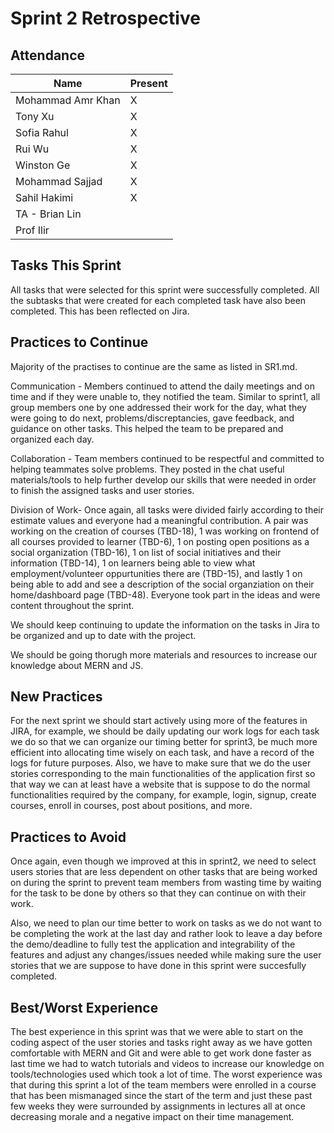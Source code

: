 # Sprint 2 Retrospective

## Attendance

| Name | Present |
| ----- | ------ |
| Mohammad Amr Khan | X |
| Tony Xu | X |
| Sofia Rahul | X |
| Rui Wu | X |
| Winston Ge | X |
| Mohammad Sajjad | X |
| Sahil Hakimi | X |
| TA - Brian Lin | | 
| Prof Ilir | |

## Tasks This Sprint
All tasks that were selected for this sprint were successfully completed. All the subtasks that were created for each completed task have also been completed.
This has been reflected on Jira.


## Practices to Continue
Majority of the practises to continue are the same as listed in SR1.md.

Communication - Members continued to attend the daily meetings and on time and if they were unable to, they notified the team. Similar to sprint1, all group members one by one addressed their work for the day, what they were going to do next, problems/discreptancies, gave feedback, and guidance on other tasks. This helped the team to be prepared and organized each day. 

Collaboration - Team members continued to be respectful and committed to helping teammates solve problems. They posted in the chat useful materials/tools to help further develop our skills that were needed in order to finish the assigned tasks and user stories. 

Division of Work- Once again, all tasks were divided fairly according to their estimate values and everyone had a meaningful contribution. A pair was working on the creation of courses (TBD-18), 1 was working on frontend of all courses provided to learner (TBD-6), 1 on posting open positions as a social organization (TBD-16), 1 on list of social initiatives and their information (TBD-14), 1 on learners being able to view what employment/volunteer oppurtunities there are (TBD-15), and lastly 1 on being able to add and see a description of the social organziation on their home/dashboard page (TBD-48). Everyone took part in the ideas and were content throughout the sprint. 

We should keep continuing to update the information on the tasks in Jira to be organized and up to date with the project. 

We should be going thorugh more materials and resources to increase our knowledge about MERN and JS.


## New Practices

For the next sprint we should start actively using more of the features in JIRA, for example, we should be daily updating our work logs for each task we do so that we can organize our timing better for sprint3, be much more efficient into allocating time wisely on each task, and have a record of the logs for future purposes. Also, we have to make sure that we do the user stories corresponding to the main functionalities of the application first so that way we can at least have a website that is suppose to do the normal functionalities required by the company, for example, login, signup, create courses, enroll in courses, post about positions, and more. 


## Practices to Avoid

Once again, even though we improved at this in sprint2, we need to select users stories that are less dependent on other tasks that are being worked on during the sprint to prevent team members from wasting time by waiting for the task to be done by others so that they can continue on with their work. 

Also, we need to plan our time better to work on tasks as we do not want to be completing the work at the last day and rather look to leave a day before the demo/deadline to fully test the application and integrability of the features and adjust any changes/issues needed while making sure the user stories that we are suppose to have done in this sprint were succesfully completed.


## Best/Worst Experience

The best experience in this sprint was that we were able to start on the coding aspect of the user stories and tasks right away as we have gotten comfortable with MERN and Git and were able to get work done faster as last time we had to watch tutorials and videos to increase our knowledge on tools/technologies used which took a lot of time. The worst experience was that during this sprint a lot of the team members were enrolled in a course that has been mismanaged since the start of the term and just these past few weeks they were surrounded by assignments in lectures all at once decreasing morale and a negative impact on their time management.  
